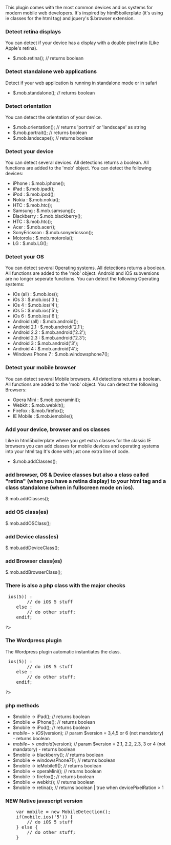 This plugin comes with the most common devices and os systems for modern mobile web developers. It's inspired by html5boilerplate (it's using ie classes for the html tag) and jquery's  $.browser extension.

### Detect retina displays
You can detect if your device has a display with a double pixel ratio (Like Apple's retina).

+ $.mob.retina(); // returns boolean


### Detect standalone web applications
Detect if your web application is running in standalone mode or in safari

+ $.mob.standalone();  // returns boolean


### Detect orientation
You can detect the orientation of your device.

+ $.mob.orientation(); // returns 'portrait' or 'landscape' as string
+ $.mob.portrait(); // returns boolean
+ $.mob.landscape(); // returns boolean


### Detect your device
You can detect several devices. All detections returns a boolean. All functions are added to the 'mob' object.
You can detect the following devices:

+ iPhone 		: $.mob.iphone();
+ iPad  		: $.mob.ipad();
+ iPod 			: $.mob.ipod();
+ Nokia			: $.mob.nokia();
+ HTC 			: $.mob.htc();
+ Samsung		: $.mob.samsung();
+ Blackberry	: $.mob.blackberry();
+ HTC			: $.mob.htc();
+ Acer			: $.mob.acer();
+ SonyEricsson	: $.mob.sonyericsson();
+ Motorola		: $.mob.motorola();
+ LG			: $.mob.LG();


### Detect your OS
You can detect several Operating systems. All detections returns a boolean. All functions are added to the 'mob' object. Android and iOS subversions are no longer seperate functions.
You can detect the following Operating systems:

+ iOs (all)			: $.mob.ios();
+ iOs 3				: $.mob.ios('3');
+ iOs 4				: $.mob.ios('4');
+ iOs 5				: $.mob.ios('5');
+ iOs 6				: $.mob.ios('6');
+ Android (all)		: $.mob.android();
+ Android 2.1		: $.mob.android('2.1');
+ Android 2.2		: $.mob.android('2.2');
+ Android 2.3		: $.mob.android('2.3');
+ Android 3			: $.mob.android('3');
+ Android 4			: $.mob.android('4');
+ Windows Phone 7	: $.mob.windowsphone7();


### Detect your mobile browser
You can detect several Mobile browsers. All detections returns a boolean. All functions are added to the 'mob' object.
You can detect the following Browsers:

+ Opera Mini		: $.mob.operamini();
+ Webkit			: $.mob.webkit();
+ Firefox			: $.mob.firefox();
+ IE Mobile			: $.mob.iemobile();


### Add your device, browser and os classes
Like in html5boilerplate where you get extra classes for the classic IE browsers you can add classes for mobile devices and operating systems into your html tag
It's done with just one extra line of code.

+ $.mob.addClasses(); 


### add browser, OS & Device classes but also a class called "retina" (when you have a retina display) to your html tag and a class standalone (when in fullscreen mode on ios).
$.mob.addClasses(); 

### add OS class(es)
$.mob.addOSClass();

### add Device class(es)
$.mob.addDeviceClass();

### add Browser class(es)
$.mob.addBrowserClass();

### There is also a php class with the major checks

<pre>
<?php 

	$mobile = new MobileDetection();
	if($mobile -> ios(5)) :
		// do iOS 5 stuff
	else :
		// do other stuff;
	endif;
	
?>
</pre>

### The Wordpress plugin

The Wordpress plugin automatic instantiates the class.

<pre>
<?php 
	
	// in your theme use:
	global $mobile;
	
	if($mobile -> ios(5)) :
		// do iOS 5 stuff
	else :
		// do other stuff;
	endif;
	
?>
</pre>

### php methods
+ $mobile -> iPad(); // returns boolean
+ $mobile -> iPhone(); // returns boolean
+ $mobile -> iPod(); // returns boolean
+ $mobile -> iOS($version); // param $version = 3,4,5 or 6 (not mandatory) - returns boolean 
+ $mobile -> android($version); // param $version = 2.1, 2.2, 2.3, 3 or 4 (not mandatory) - returns boolean
+ $mobile -> blackberry(); // returns boolean
+ $mobile -> windowsPhone7(); // returns boolean
+ $mobile -> ieMobile9(); // returns boolean
+ $mobile -> operaMini(); // returns boolean
+ $mobile -> firefox(); // returns boolean
+ $mobile -> webkit(); // returns boolean
+ $mobile -> retina(); // returns boolean  | true when devicePixelRation > 1

### NEW Native javascript version

<pre>
	var mobile = new MobileDetection();
	if(mobile.ios('5')) {
		// do iOS 5 stuff	
	} else {
		// do other stuff;	
	}
</pre>
